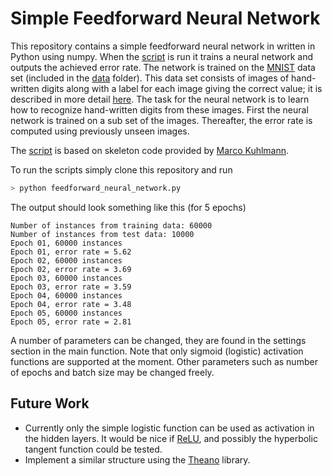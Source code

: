 # Simple Feedforward Neural Network
This repository contains a simple feedforward neural network in written in Python using numpy. When the [script](https://github.com/thinks/feedforward-neural-network/blob/master/feedforward_neural_network.py) is run it trains a neural network and outputs the achieved error rate. The network is trained on the [MNIST](http://yann.lecun.com/exdb/mnist/) data set (included in the [data](https://github.com/thinks/feedforward-neural-network/tree/master/data) folder). This data set consists of images of hand-written digits along with a label for each image giving the correct value; it is described in more detail [here](http://yann.lecun.com/exdb/mnist/). The task for the neural network is to learn how to recognize hand-written digits from these images. First the neural network is trained on a sub set of the images. Thereafter, the error rate is computed using previously unseen images.

The [script](https://github.com/thinks/feedforward-neural-network/blob/master/feedforward_neural_network.py) is based on skeleton code provided by [Marco Kuhlmann](http://www.ida.liu.se/~marku61/).

To run the scripts simply clone this repository and run

```python
> python feedforward_neural_network.py
```

The output should look something like this (for 5 epochs)

```
Number of instances from training data: 60000
Number of instances from test data: 10000
Epoch 01, 60000 instances
Epoch 01, error rate = 5.62
Epoch 02, 60000 instances
Epoch 02, error rate = 3.69
Epoch 03, 60000 instances
Epoch 03, error rate = 3.59
Epoch 04, 60000 instances
Epoch 04, error rate = 3.48
Epoch 05, 60000 instances
Epoch 05, error rate = 2.81
```

A number of parameters can be changed, they are found in the settings section in the main function. Note that only sigmoid (logistic) activation functions are supported at the moment. Other parameters such as number of epochs and batch size may be changed freely.

## Future Work
* Currently only the simple logistic function can be used as activation in the hidden layers. It would be nice if [ReLU](https://en.wikipedia.org/wiki/Rectifier_(neural_networks)), and possibly the hyperbolic tangent function could be tested.
* Implement a similar structure using the [Theano](https://github.com/Theano/Theano) library.
